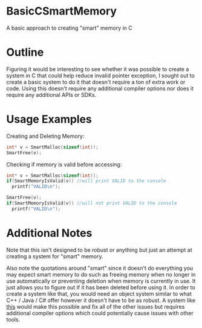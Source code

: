 # BasicCSmartMemory
A basic approach to creating "smart" memory in C

# Outline
Figuring it would be interesting to see whether it was possible to create a system in C that could help reduce invalid pointer exception,
I sought out to create a basic system to do it that doesn't require a ton of extra work or code.
Using this doesn't require any additional compiler options nor does it require any additional APIs or SDKs.

# Usage Examples
Creating and Deleting Memory:
```C
int* v = SmartMalloc(sizeof(int));
SmartFree(v);
```

Checking if memory is valid before accessing:
```C
int* v = SmartMalloc(sizeof(int));
if(SmartMemoryIsValid(v)) //will print VALID to the console
  printf("VALID\n");

SmartFree(v);
if(SmartMemoryIsValid(v)) //will not print VALID to the console
  printf("VALID\n");
```

# Additional Notes
Note that this isn't designed to be robust or anything but just an attempt at creating a system for "smart" memory.

Also note the quotations around "smart" since it doesn't do everything you may expect smart memory to do such as freeing memory when no longer in use automatically or preventing deletion when memory is currently in use. It just allows you to figure out if it has been deleted before using it.
In order to create a system like that, you would need an object system similar to what C++ / Java / C# offer however it doesn't have to be as robust.
A system like [this](https://github.com/Davidah121/BasicCObjects) would make this possible and fix all of the other issues but requires additional compiler options which could potentially cause issues with other tools.
